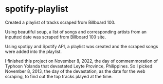 # spotify-playlist
Created a playlist of tracks scraped from Billboard 100.

Using beautiful soup, a list of songs and corresponding artists from an inputted date was scraped from Billboard 100 site.

Using spotipy and Spotify API, a playlist was created and the scraped songs were added into the playlist.

I finished this project on November 8, 2022, the day of commemmoration of Typhoon Yolanda that devastated Leyte Province, Philippines. 
So I picked November 8, 2013, the day of the devastation, as the date for the web scraping, to find out the top tracks played at the time.
